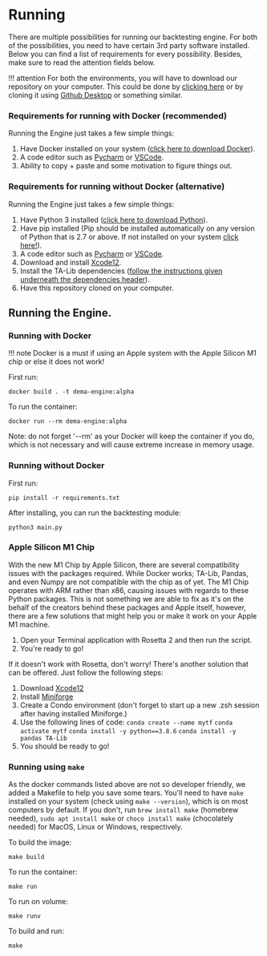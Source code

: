 # Running
There are multiple possibilities for running our backtesting engine. For both of the possibilities, you need to have certain 3rd party software installed. Below you can find a list of requirements for every possibility. Besides, make sure to read the attention fields below. 

!!! attention
    For both the environments, you will have to download our repository on your computer. This could be done by [clicking here](https://github.com/dema-trading-ai/engine/archive/refs/heads/main.zip) or by cloning it using [Github Desktop](https://desktop.github.com) or something similar. 

### Requirements for running with Docker (recommended)
Running the Engine just takes a few simple things:

1. Have Docker installed on your system ([click here to download Docker](https://docs.docker.com/get-docker/)).
2. A code editor such as [Pycharm](https://www.jetbrains.com/pycharm/) or [VSCode](https://code.visualstudio.com).
3. Ability to copy + paste and some motivation to figure things out. 

### Requirements for running without Docker (alternative)
Running the Engine just takes a few simple things:
1. Have Python 3 installed ([click here to download Python](https://www.python.org/downloads/)).
2. Have pip installed (Pip should be installed automatically on any version of Python that is 2.7 or above. If not installed on your system [click here!](https://pip.pypa.io/en/stable/installing/)).
3. A code editor such as [Pycharm](https://www.jetbrains.com/pycharm/) or [VSCode](https://code.visualstudio.com).
4. Download and install [Xcode12](https://developer.apple.com/download/).
5. Install the TA-Lib dependencies ([follow the instructions given underneath the dependencies header](https://github.com/mrjbq7/ta-lib)).
6. Have this repository cloned on your computer.

## Running the Engine.
### Running with Docker 
!!! note
    Docker is a must if using an Apple system with the Apple Silicon M1 chip or else it does not work!
    

First run:

`docker build . -t dema-engine:alpha`

To run the container:

`docker run --rm dema-engine:alpha`

Note: do not forget '--rm' as your Docker will keep the container if you do, which is not necessary and will cause extreme increase in memory usage.

### Running without Docker

First run:

`pip install -r requirements.txt`

After installing, you can run the backtesting module:

`python3 main.py`

### Apple Silicon M1 Chip

With the new M1 Chip by Apple Silicon, there are several compatibility issues with the packages required. While Docker works; TA-Lib, Pandas, and even Numpy are not compatible with the chip as of yet. The M1 Chip operates with ARM rather than x86, causing issues with regards to these Python packages. This is not something we are able to fix as it's on the behalf of the creators behind these packages and Apple itself, however, there are a few solutions that might help you or make it work on your Apple M1 machine.

1. Open your Terminal application with Rosetta 2 and then run the script.
2. You're ready to go!

If it doesn't work with Rosetta, don't worry! There's another solution that can be offered. Just follow the following steps:

1. Download [Xcode12](https://developer.apple.com/download/)
2. Install [Miniforge](https://github.com/conda-forge/miniforge)
3. Create a Condo environment (don't forget to start up a new .zsh session after having installed Miniforge.)
4. Use the following lines of code:
`conda create --name mytf`
`conda activate mytf`
`conda install -y python==3.8.6`
`conda install -y pandas TA-Lib`
5. You should be ready to go!

### Running using ``make``
As the docker commands listed above are not so developer friendly, we added a Makefile to help you save some tears. You'll need to have `make` installed on your system (check using `make --version`), which is on most computers by default. If you don't, run `brew install make` (homebrew needed), `sudo apt install make` or `choco install make` (chocolately needed) for MacOS, Linux or Windows, respectively.

To build the image:

`make build`

To run the container:

`make run`

To run on volume:

`make runv`

To build and run:

`make`